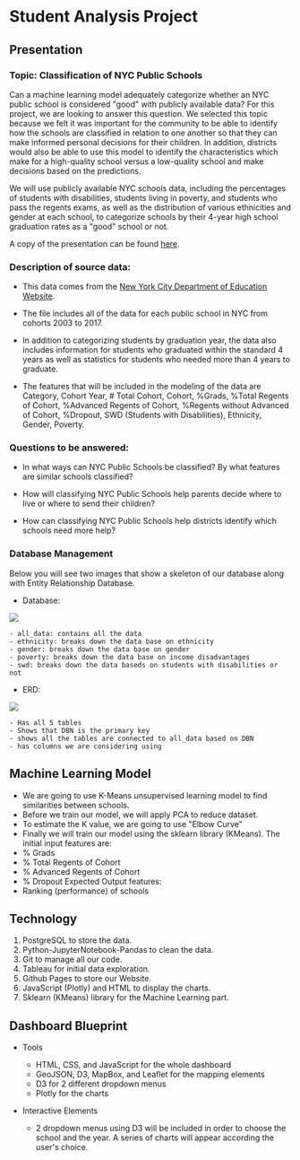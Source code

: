 # Student Analysis Project

## Presentation

### Topic: Classification of NYC Public Schools 
Can a machine learning model adequately categorize whether an NYC public school is considered "good" with publicly available data? For this project, we are looking to answer this question. We selected this topic because we felt it was important for the community to be able to identify how the schools are classified in relation to one another so that they can make informed personal decisions for their children. In addition, districts would also be able to use this model to identify the characteristics which make for a high-quality school versus a low-quality school and make decisions based on the predictions. 

We will use publicly available NYC schools data, including the percentages of students with disabilities, students living in poverty, and students who pass the regents exams, as well as the distribution of various ethnicities and gender at each school, to categorize schools by their 4-year high school graduation rates as a "good" school or not. 

A copy of the presentation can be found [here](https://docs.google.com/presentation/d/1Hy0tTfnzQk7wBHQD7KSvTr1mUrC9FzMkwlysQilIZLQ/edit?usp=sharing).

### Description of source data:
- This data comes from the [New York City Department of Education Website](https://infohub.nyced.org/reports/academics/graduation-results).

- The file includes all of the data for each public school in NYC from cohorts 2003 to 2017. 

- In addition to categorizing students by graduation year, the data also includes information for students who graduated within the standard 4 years as well as statistics for students who needed more than 4 years to graduate. 

- The features that will be included in the modeling of the data are Category, Cohort Year, # Total Cohort, Cohort, %Grads, %Total Regents of Cohort, %Advanced Regents of Cohort, %Regents without Advanced of Cohort, %Dropout, SWD (Students with Disabilities), Ethnicity, Gender, Poverty.

### Questions to be answered:
- In what ways can NYC Public Schools be classified? By what features are similar schools classified? 

- How will classifying NYC Public Schools help parents decide where to live or where to send their children? 

- How can classifying NYC Public Schools help districts identify which schools need more help?

### Database Management

Below you will see two images that show a skeleton of our database along with Entity Relationship Database. 


- Database: 

![](https://github.com/es2681/student_analysis_project/blob/main/images/School_Analysis_Database.png)

    - all_data: contains all the data
    - ethnicity: breaks down the data base on ethnicity
    - gender: breaks down the data base on gender
    - poverty: breaks down the data base on income disadvantages
    - swd: breaks down the data baseds on students with disabilities or not


- ERD:

![](https://github.com/es2681/student_analysis_project/blob/main/images/School_Analysis_ERD.png)

    - Has all 5 tables
    - Shows that DBN is the primary key
    - shows all the tables are connected to all_data based on DBN
    - has columns we are considering using

## Machine Learning Model
- We are going to use K-Means unsupervised learning model to find similarities between schools.
- Before we train our model, we will apply PCA to reduce dataset.
- To estimate the K value, we are going to use "Elbow Curve"
- Finally we will train our model using the sklearn library (KMeans).
The initial input features are:
- % Grads
- % Total Regents of Cohort
- % Advanced Regents of Cohort
- % Dropout
Expected Output features:
- Ranking (performance) of schools


## Technology
1. PostgreSQL to store the data.
2. Python-JupyterNotebook-Pandas to clean the data.
3. Git to manage all our code.
4. Tableau for initial data exploration.
5. Github Pages to store our Website.
6. JavaScript (Plotly) and HTML to display the charts.
7. Sklearn (KMeans) library for the Machine Learning part.

## Dashboard Blueprint

- Tools 
    - HTML, CSS, and JavaScript for the whole dashboard 
    - GeoJSON, D3, MapBox, and Leaflet for the mapping elements 
    - D3 for 2 different dropdown menus 
    - Plotly for the charts 

- Interactive Elements 
    - 2 dropdown menus using D3 will be included in order to choose the school and the year. A series of charts will appear according the user's choice. 
